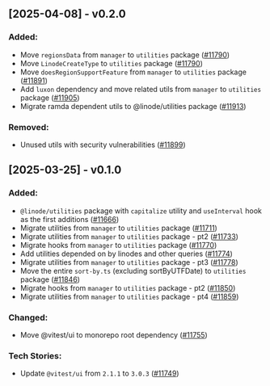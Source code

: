 ## [2025-04-08] - v0.2.0


### Added:

- Move `regionsData` from `manager` to `utilities` package ([#11790](https://github.com/linode/manager/pull/11790))
- Move `LinodeCreateType` to `utilities` package ([#11790](https://github.com/linode/manager/pull/11790))
- Move `doesRegionSupportFeature` from `manager` to `utilities` package ([#11891](https://github.com/linode/manager/pull/11891))
- Add `luxon` dependency and move related utils from `manager` to `utilities` package ([#11905](https://github.com/linode/manager/pull/11905))
- Migrate ramda dependent utils to @linode/utilities package ([#11913](https://github.com/linode/manager/pull/11913))

### Removed:

- Unused utils with security vulnerabilities ([#11899](https://github.com/linode/manager/pull/11899))

## [2025-03-25] - v0.1.0


### Added:

- `@linode/utilities` package with `capitalize` utility and `useInterval` hook as the first additions ([#11666](https://github.com/linode/manager/pull/11666))
- Migrate utilities from `manager` to `utilities` package ([#11711](https://github.com/linode/manager/pull/11711))
- Migrate utilities from `manager` to `utilities` package - pt2 ([#11733](https://github.com/linode/manager/pull/11733))
- Migrate hooks from `manager` to `utilities` package ([#11770](https://github.com/linode/manager/pull/11770))
- Add utilities depended on by linodes and other queries ([#11774](https://github.com/linode/manager/pull/11774))
- Migrate utilities from `manager` to `utilities` package - pt3 ([#11778](https://github.com/linode/manager/pull/11778))
- Move the entire `sort-by.ts` (excluding sortByUTFDate) to `utilities` package ([#11846](https://github.com/linode/manager/pull/11846))
- Migrate hooks from `manager` to `utilities` package - pt2 ([#11850](https://github.com/linode/manager/pull/11850))
- Migrate utilities from `manager` to `utilities` package - pt4 ([#11859](https://github.com/linode/manager/pull/11859))

### Changed:

- Move @vitest/ui to monorepo root dependency ([#11755](https://github.com/linode/manager/pull/11755))

### Tech Stories:

- Update `@vitest/ui` from `2.1.1` to `3.0.3` ([#11749](https://github.com/linode/manager/pull/11749))